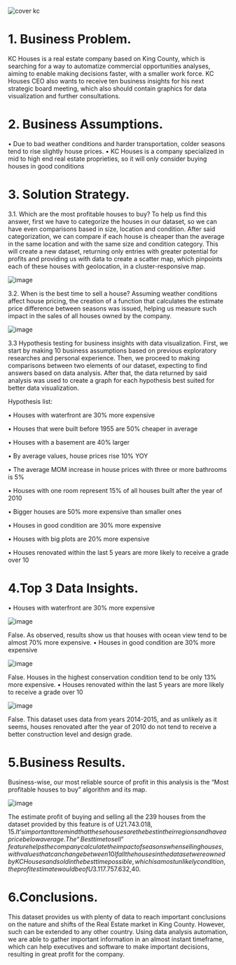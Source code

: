 
![cover kc](https://user-images.githubusercontent.com/99055161/180354030-58ca7c3d-3d80-4c60-96c6-b953a17d68b1.png)

# 1. Business Problem.
KC Houses is a real estate company based on King County, which is searching for a way to automatize commercial opportunities analyses, aiming to enable making decisions faster, with a smaller work force. 
KC Houses CEO also wants to receive ten business insights for his next strategic board meeting, which also should contain graphics for data visualization and further consultations.

# 2. Business Assumptions.	
•	Due to bad weather conditions and harder transportation, colder seasons tend to rise slightly house prices.
•	KC Houses is a company specialized in mid to high end real estate proprieties, so it will only consider buying houses in good conditions

# 3. Solution Strategy.
3.1. Which are the most profitable houses to buy?
To help us find this answer, first we have to categorize the houses in our dataset, so we can have even comparisons based in size, location and condition.
After said categorization, we can compare if each house is cheaper than the average in the same location and with the same size and condition category.
This will create a new dataset, returning only entries with greater potential for profits and providing us with data to create a scatter map, which pinpoints each of these houses with geolocation, in a cluster-responsive map.

![image](https://user-images.githubusercontent.com/99055161/180351615-91bd52ce-dc63-4afe-80dd-44378e4aa1d6.png)
 
3.2. When is the best time to sell a house?
Assuming weather conditions affect house pricing, the creation of a function that calculates the estimate price difference between seasons was issued, helping us measure such impact in the sales of all houses owned by the company.

![image](https://user-images.githubusercontent.com/99055161/180351631-54ba7fee-e7d4-4eba-b861-b3d0525ae09d.png)
 
3.3 Hypothesis testing for business insights with data visualization. 
First, we start by making 10 business assumptions based on previous exploratory researches and personal experience. 
Then, we proceed to making comparisons between two elements of our dataset, expecting to find answers based on data analysis. 
After that, the data returned by said analysis was used to create a graph for each hypothesis best suited for better data visualization.

Hypothesis list:

•	Houses with waterfront are 30% more expensive

•	Houses that were built before 1955 are 50% cheaper in average

•	Houses with a basement are 40% larger

•	By average values, house prices rise 10% YOY

•	The average MOM increase in house prices with three or more bathrooms is 5%

•	Houses with one room represent 15% of all houses built after the year of 2010

•	Bigger houses are 50% more expensive than smaller ones

•	Houses in good condition are 30% more expensive

•	Houses with big plots are 20% more expensive

•	Houses renovated within the last 5 years are more likely to receive a grade over 10

# 4.Top 3 Data Insights.
•	Houses with waterfront are 30% more expensive

![image](https://user-images.githubusercontent.com/99055161/180351664-05e9f327-bc0b-4552-a12a-556c5cf004f5.png)

False. As observed, results show us that houses with ocean view tend to be almost 70% more expensive.
•	Houses in good condition are 30% more expensive

![image](https://user-images.githubusercontent.com/99055161/180351684-e3c073ae-9d89-4e11-9f0f-24f838baf852.png)

False. Houses in the highest conservation condition tend to be only 13% more expensive.
•	Houses renovated within the last 5 years are more likely to receive a grade over 10

![image](https://user-images.githubusercontent.com/99055161/180351705-f41e19fe-d3bc-4477-b214-b37eb41f10f8.png)

False. This dataset uses data from years 2014-2015, and as unlikely as it seems, houses renovated after the year of 2010 do not tend to receive a better construction level and design grade.

# 5.Business Results.
Business-wise, our most reliable source of profit in this analysis is the “Most profitable houses to buy” algorithm and its map.

![image](https://user-images.githubusercontent.com/99055161/180351735-992b22c1-00d3-44a2-815f-921cef554af8.png)

The estimate profit of buying and selling all the 239 houses from the dataset provided by this feature is of U$21.743.018,15. It’s important to remind that these houses are the best in their regions and have a price below average.
The “Best time to sell” feature helps the company calculate the impact of seasons when selling houses, with values that can change between 10% and 30%.
If all the houses in the dataset were owned by KC Houses and sold in the best time possible, which is a most unlikely condition, the profit estimate would be of U$3.117.757.632,40.

# 6.Conclusions.
This dataset provides us with plenty of data to reach important conclusions on the nature and shifts of the Real Estate market in King County.
However, such can be extended to any other country. Using data analysis automation, we are able to gather important information in an almost instant timeframe, which can help executives and software to make important decisions, resulting in great profit for the company.
